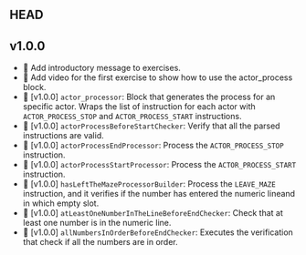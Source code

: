 ## HEAD

## v1.0.0

- 🚀 Add introductory message to exercises.
- 🚀 Add video for the first exercise to show how to use the actor_process block.
- 🚀 [v1.0.0] `actor_processor`: Block that generates the process for an specific actor. Wraps the list of instruction for each actor with `ACTOR_PROCESS_STOP` and `ACTOR_PROCESS_START` instructions.
- 🚀 [v1.0.0] `actorProcessBeforeStartChecker`: Verify that all the parsed instructions are valid.
- 🚀 [v1.0.0] `actorProcessEndProcessor`: Process the `ACTOR_PROCESS_STOP` instruction.
- 🚀 [v1.0.0] `actorProcessStartProcessor`: Process the `ACTOR_PROCESS_START` instruction.
- 🚀 [v1.0.0] `hasLeftTheMazeProcessorBuilder`: Process the `LEAVE_MAZE` instruction, and it verifies if the number has entered the numeric lineand in which empty slot.
- 🚀 [v1.0.0] `atLeastOneNumberInTheLineBeforeEndChecker`: Check that at least one number is in the numeric line.
- 🚀 [v1.0.0] `allNumbersInOrderBeforeEndChecker`: Executes the verification that check if all the numbers are in order.
